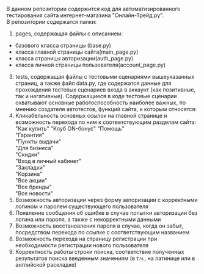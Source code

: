 В данном репозитории содержится код для автоматизированного тестирования сайта интернет-магазина "Онлайн-Трейд.ру".  
В репозитории содержатся папки:  
1. pages, содержащая файлы с описанием:  
- базового класса страницы (base.py)  
- класса главной страницы сайта(main_page.py)  
- класса страницы авторизации(auth_page.py)  
- класса личной страницы пользователя(account_page.py)  
3. tests, содержащая файлы с тестовыми сценариями вышеуказанных страниц, а также файл data.py, где содержатся данные для прохождения тестовых сценариев входа в аккаунт (как позитивные, так и негативные).
Содержащиеся в коде тестовые сценарии охватывают основные работоспособность наиболее важных, по мнению создателя автотестов, функций сайта, к которым относятся:  
1. Кликабельность основных ссылок на главной странице и возможность перехода по ним к соответствующим разделам сайта:  
"Как купить"
"Клуб ON-бонус" 
"Помощь"  
"Гарантия"  
"Пункты выдачи"  
"Для бизнеса"  
"Скидки"  
"Вход в личный кабинет"  
"Закладки"  
"Корзина"  
"Все акции"  
"Все бренды"  
"Все новости"  
2. Возможность авторизации через форму авторизации с корректными логином и паролем существующего пользователя  
3. Появление сообщения об ошибке в случае попытки авторизации без логина или пароля, а также с некорректными данными  
4. Возможность восстановления пароля в случае, когда он забыт, посредством перехода по ссылке с соответствующим названием  
5. Возможность перехода на страницу регистрации при необходимости регистрации нового пользователя  
6. Корректность работы строки поиска, соответствие полученных результатов поиска введенным значениям (в т.ч., на латинице или в английской раскладке)  
 

